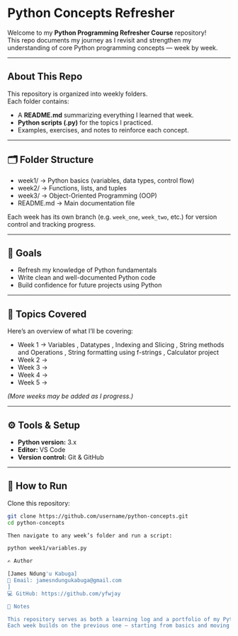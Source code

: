 #  Python Concepts Refresher

Welcome to my **Python Programming Refresher Course** repository!  
This repo documents my journey as I revisit and strengthen my understanding of core Python programming concepts — week by week.

---

##  About This Repo
This repository is organized into weekly folders.  
Each folder contains:
- A **README.md** summarizing everything I learned that week.
- **Python scripts (.py)** for the topics I practiced.
- Examples, exercises, and notes to reinforce each concept.

---

## 🗂️ Folder Structure

- week1/ → Python basics (variables, data types, control flow)
- week2/ → Functions, lists, and tuples
- week3/ → Object-Oriented Programming (OOP)
- README.md → Main documentation file



Each week has its own branch (e.g. `week_one`, `week_two`, etc.) for version control and tracking progress.

---

## 🎯 Goals
- Refresh my knowledge of Python fundamentals  
- Write clean and well-documented Python code  
- Build confidence for future projects using Python  

---

## 🧠 Topics Covered
Here’s an overview of what I’ll be covering:
- Week 1 → Variables , Datatypes , Indexing and Slicing , String methods and Operations , String formatting using f-strings , Calculator project
- Week 2 →   
- Week 3 →   
- Week 4 → 
- Week 5 →  

*(More weeks may be added as I progress.)*

---

## ⚙️ Tools & Setup
- **Python version:** 3.x  
- **Editor:** VS Code  
- **Version control:** Git & GitHub  

---

## 🚀 How to Run
Clone this repository:
```bash
git clone https://github.com/username/python-concepts.git
cd python-concepts

Then navigate to any week’s folder and run a script:

python week1/variables.py

✍️ Author

[James Ndung'u Kabuga]
📧 Email: jamesndungukabuga@gmail.com
]
💻 GitHub: https://github.com/yfwjay

🌟 Notes

This repository serves as both a learning log and a portfolio of my Python progress.
Each week builds on the previous one — starting from basics and moving to advanced topics.

